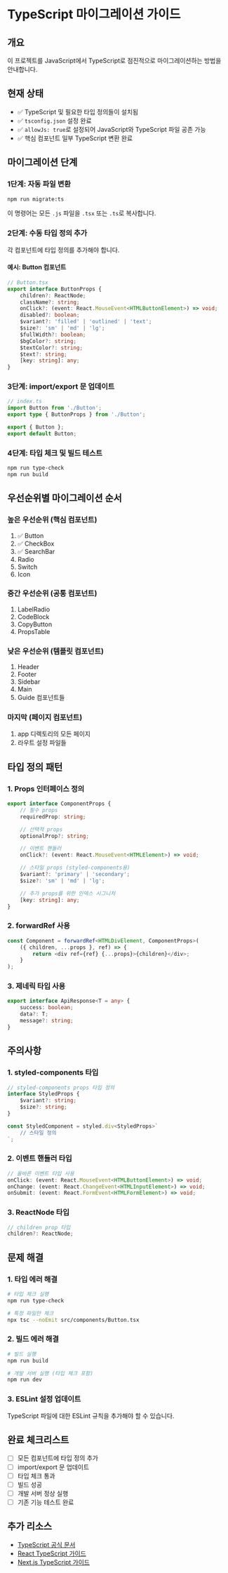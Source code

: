 # TypeScript 마이그레이션 가이드

## 개요

이 프로젝트를 JavaScript에서 TypeScript로 점진적으로 마이그레이션하는 방법을 안내합니다.

## 현재 상태

- ✅ TypeScript 및 필요한 타입 정의들이 설치됨
- ✅ `tsconfig.json` 설정 완료
- ✅ `allowJs: true`로 설정되어 JavaScript와 TypeScript 파일 공존 가능
- ✅ 핵심 컴포넌트 일부 TypeScript 변환 완료

## 마이그레이션 단계

### 1단계: 자동 파일 변환

```bash
npm run migrate:ts
```

이 명령어는 모든 `.js` 파일을 `.tsx` 또는 `.ts`로 복사합니다.

### 2단계: 수동 타입 정의 추가

각 컴포넌트에 타입 정의를 추가해야 합니다.

#### 예시: Button 컴포넌트

```typescript
// Button.tsx
export interface ButtonProps {
    children?: ReactNode;
    className?: string;
    onClick?: (event: React.MouseEvent<HTMLButtonElement>) => void;
    disabled?: boolean;
    $variant?: 'filled' | 'outlined' | 'text';
    $size?: 'sm' | 'md' | 'lg';
    $fullWidth?: boolean;
    $bgColor?: string;
    $textColor?: string;
    $text?: string;
    [key: string]: any;
}
```

### 3단계: import/export 문 업데이트

```typescript
// index.ts
import Button from './Button';
export type { ButtonProps } from './Button';

export { Button };
export default Button;
```

### 4단계: 타입 체크 및 빌드 테스트

```bash
npm run type-check
npm run build
```

## 우선순위별 마이그레이션 순서

### 높은 우선순위 (핵심 컴포넌트)

1. ✅ Button
2. ✅ CheckBox
3. ✅ SearchBar
4. Radio
5. Switch
6. Icon

### 중간 우선순위 (공통 컴포넌트)

1. LabelRadio
2. CodeBlock
3. CopyButton
4. PropsTable

### 낮은 우선순위 (템플릿 컴포넌트)

1. Header
2. Footer
3. Sidebar
4. Main
5. Guide 컴포넌트들

### 마지막 (페이지 컴포넌트)

1. app 디렉토리의 모든 페이지
2. 라우트 설정 파일들

## 타입 정의 패턴

### 1. Props 인터페이스 정의

```typescript
export interface ComponentProps {
    // 필수 props
    requiredProp: string;

    // 선택적 props
    optionalProp?: string;

    // 이벤트 핸들러
    onClick?: (event: React.MouseEvent<HTMLElement>) => void;

    // 스타일 props (styled-components용)
    $variant?: 'primary' | 'secondary';
    $size?: 'sm' | 'md' | 'lg';

    // 추가 props를 위한 인덱스 시그니처
    [key: string]: any;
}
```

### 2. forwardRef 사용

```typescript
const Component = forwardRef<HTMLDivElement, ComponentProps>(
    ({ children, ...props }, ref) => {
        return <div ref={ref} {...props}>{children}</div>;
    }
);
```

### 3. 제네릭 타입 사용

```typescript
export interface ApiResponse<T = any> {
    success: boolean;
    data?: T;
    message?: string;
}
```

## 주의사항

### 1. styled-components 타입

```typescript
// styled-components props 타입 정의
interface StyledProps {
    $variant?: string;
    $size?: string;
}

const StyledComponent = styled.div<StyledProps>`
    // 스타일 정의
`;
```

### 2. 이벤트 핸들러 타입

```typescript
// 올바른 이벤트 타입 사용
onClick: (event: React.MouseEvent<HTMLButtonElement>) => void;
onChange: (event: React.ChangeEvent<HTMLInputElement>) => void;
onSubmit: (event: React.FormEvent<HTMLFormElement>) => void;
```

### 3. ReactNode 타입

```typescript
// children prop 타입
children?: ReactNode;
```

## 문제 해결

### 1. 타입 에러 해결

```bash
# 타입 체크 실행
npm run type-check

# 특정 파일만 체크
npx tsc --noEmit src/components/Button.tsx
```

### 2. 빌드 에러 해결

```bash
# 빌드 실행
npm run build

# 개발 서버 실행 (타입 체크 포함)
npm run dev
```

### 3. ESLint 설정 업데이트

TypeScript 파일에 대한 ESLint 규칙을 추가해야 할 수 있습니다.

## 완료 체크리스트

- [ ] 모든 컴포넌트에 타입 정의 추가
- [ ] import/export 문 업데이트
- [ ] 타입 체크 통과
- [ ] 빌드 성공
- [ ] 개발 서버 정상 실행
- [ ] 기존 기능 테스트 완료

## 추가 리소스

- [TypeScript 공식 문서](https://www.typescriptlang.org/docs/)
- [React TypeScript 가이드](https://react-typescript-cheatsheet.netlify.app/)
- [Next.js TypeScript 가이드](https://nextjs.org/docs/basic-features/typescript)
